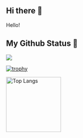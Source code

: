 ## Hi there 👋

Hello!

## My Github Status 🔭

![](https://github-profile-summary-cards.vercel.app/api/cards/profile-details?username=Amane-Fujiwara11&theme=2077)

[![trophy](https://github-profile-trophy.vercel.app/?username=Amane-Fujiwara11&theme=onedark&column=7)](https://github.com/ryo-ma/github-profile-trophy)

<img alt="Top Langs" height="150px" src="https://github-readme-stats.vercel.app/api/top-langs/?username=Amane-Fujiwara11&layout=compact&count_private=true&show_icons=true&theme=tokyonight" />

<!--
**Amane-Fujiwara11/Amane-Fujiwara11** is a ✨ _special_ ✨ repository because its `README.md` (this file) appears on your GitHub profile.

Here are some ideas to get you started:

- 🔭 I’m currently working on ...
- 🌱 I’m currently learning ...
- 👯 I’m looking to collaborate on ...
- 🤔 I’m looking for help with ...
- 💬 Ask me about ...
- 📫 How to reach me: ...
- 😄 Pronouns: ...
- ⚡ Fun fact: ...
-->
